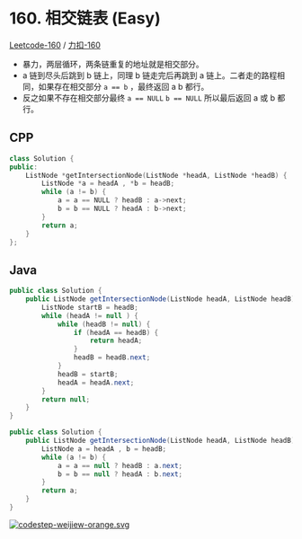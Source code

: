 # 160. 相交链表 (Easy)

[Leetcode-160](https://leetcode.com/problems/intersection-of-two-linked-lists/) / [力扣-160](https://leetcode-cn.com/problems/intersection-of-two-linked-lists/)

* 暴力，两层循环，两条链重复的地址就是相交部分。
* a 链到尽头后跳到 b 链上，同理 b 链走完后再跳到 a 链上。二者走的路程相同，如果存在相交部分 `a == b` ，最终返回 a b 都行。
* 反之如果不存在相交部分最终 `a == NULL` `b == NULL` 所以最后返回 a 或 b 都行。

## CPP

```cpp
class Solution {
public:
    ListNode *getIntersectionNode(ListNode *headA, ListNode *headB) {
        ListNode *a = headA , *b = headB;
        while (a != b) {
            a = a == NULL ? headB : a->next;
            b = b == NULL ? headA : b->next;
        }
        return a;
    }
};
```

## Java

```java
public class Solution {
    public ListNode getIntersectionNode(ListNode headA, ListNode headB) {
        ListNode startB = headB;
        while (headA != null ) {
            while (headB != null) {
                if (headA == headB) {
                    return headA;
                }
                headB = headB.next;
            }
            headB = startB;
            headA = headA.next;
        }
        return null;
    }
}
```

```java
public class Solution {
    public ListNode getIntersectionNode(ListNode headA, ListNode headB) {
        ListNode a = headA , b = headB;
        while (a != b) {
            a = a == null ? headB : a.next;
            b = b == null ? headA : b.next;
        }
        return a;
    }
}
```

[![codestep-weijiew-orange.svg](https://pic.leetcode-cn.com/f332a1f0879765fb7758b0a86f391514b290e0eba7248a3bcd885040a4c7b040-codestep-weijiew-orange.svg)](https://weijiew.com/codestep/) 